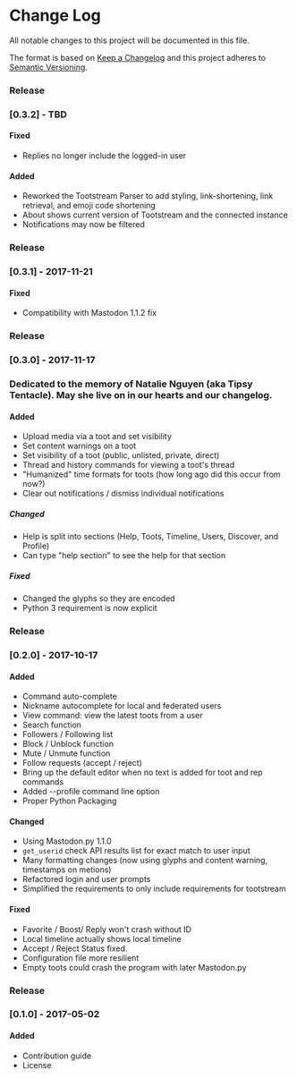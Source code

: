 # Change Log
All notable changes to this project will be documented in this file.

The format is based on [Keep a Changelog](http://keepachangelog.com/)
and this project adheres to [Semantic Versioning](http://semver.org/).

### Release
### [0.3.2] - TBD

#### Fixed
- Replies no longer include the logged-in user

#### Added
- Reworked the Tootstream Parser to add styling, link-shortening, link retrieval, and emoji code shortening
- About shows current version of Tootstream and the connected instance
- Notifications may now be filtered

### Release
### [0.3.1] - 2017-11-21

#### Fixed
- Compatibility with Mastodon 1.1.2 fix

### Release
### [0.3.0] - 2017-11-17
### Dedicated to the memory of Natalie Nguyen (aka Tipsy Tentacle). May she live on in our hearts and our changelog.
#### Added
- Upload media via a toot and set visibility
- Set content warnings on a toot
- Set visibility of a toot (public, unlisted, private, direct)
- Thread and history commands for viewing a toot's thread
- "Humanized" time formats for toots (how long ago did this occur from now?)
- Clear out notifications / dismiss individual notifications

##### Changed
- Help is split into sections (Help, Toots, Timeline, Users, Discover, and Profile)
- Can type "help section" to see the help for that section

##### Fixed
- Changed the glyphs so they are encoded
- Python 3 requirement is now explicit

### Release
### [0.2.0] - 2017-10-17
#### Added
- Command auto-complete
- Nickname autocomplete for local and federated users
- View command: view the latest toots from a user
- Search function
- Followers / Following list
- Block / Unblock function
- Mute / Unmute function
- Follow requests (accept / reject)
- Bring up the default editor when no text is added for toot and rep commands
- Added --profile command line option
- Proper Python Packaging

#### Changed
- Using Mastodon.py 1.1.0
- ``get_userid`` check API results list for exact match to user input
- Many formatting changes (now using glyphs and content warning, timestamps on metions)
- Refactored login and user prompts
- Simplified the requirements to only include requirements for tootstream

#### Fixed
- Favorite / Boost/ Reply won't crash without ID
- Local timeline actually shows local timeline
- Accept / Reject Status fixed.
- Configuration file more resilient
- Empty toots could crash the program with later Mastodon.py

### Release
### [0.1.0] - 2017-05-02
#### Added
- Contribution guide
- License
